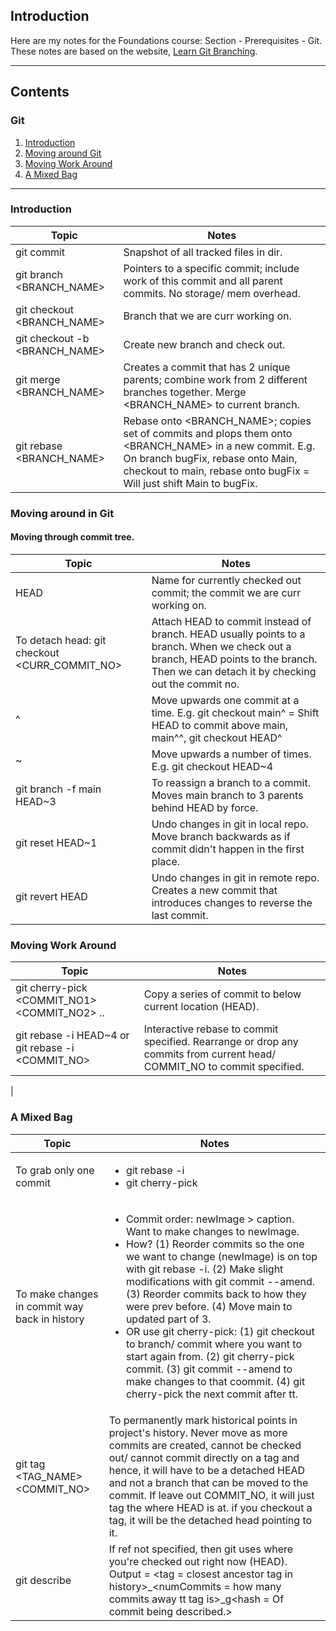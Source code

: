 ## Introduction

Here are my notes for the Foundations course: Section - Prerequisites - Git. These notes are based on the website, [Learn Git Branching](https://learngitbranching.js.org/).

---
## Contents

### Git
1. [Introduction](#git-intro)
2. [Moving around Git](#git-moveingit)
3. [Moving Work Around](#git-movework)
4. [A Mixed Bag](#git-mixedbag)

---

<a id="git-intro"></a>
### Introduction
| Topic | Notes |
|-------|-------|
| git commit | Snapshot of all tracked files in dir. |
| git branch <BRANCH_NAME> | Pointers to a specific commit; include work of this commit and all parent commits. No storage/ mem overhead. |
| git checkout <BRANCH_NAME> | Branch that we are curr working on. |
| git checkout -b <BRANCH_NAME> | Create new branch and check out. |
 git merge <BRANCH_NAME> | Creates a commit that has 2 unique parents; combine work from 2 different branches together. Merge <BRANCH_NAME> to current branch. |
| git rebase <BRANCH_NAME> | Rebase onto <BRANCH_NAME>; copies set of commits and plops them onto <BRANCH_NAME> in a new commit. E.g. On branch bugFix, rebase onto Main, checkout to main, rebase onto bugFix = Will just shift Main to bugFix.|

<a id="git-moveingit"></a>
### Moving around in Git
#### Moving through commit tree.
| Topic | Notes |
|-------|-------|
| HEAD | Name for currently checked out commit; the commit we are curr working on. |
| To detach head: git checkout <CURR_COMMIT_NO> | Attach HEAD to commit instead of branch. HEAD usually points to a branch. When we check out a branch, HEAD points to the branch. Then we can detach it by checking out the commit no. |
| ^ | Move upwards one commit at a time. E.g. git checkout main^ = Shift HEAD to commit above main, main^^, git checkout HEAD^ |
| ~<NUM> | Move upwards a number of times. E.g. git checkout HEAD~4|
| git branch -f main HEAD~3 | To reassign a branch to a commit. Moves main branch to 3 parents behind HEAD by force. |
| git reset HEAD~1 | Undo changes in git in local repo. Move branch backwards as if commit didn't happen in the first place. |
| git revert HEAD | Undo changes in git in remote repo. Creates a new commit that introduces changes to reverse the last commit. |

<a id="git-movework"></a>
### Moving Work Around
| Topic | Notes |
|-------|-------|
| git cherry-pick <COMMIT_NO1> <COMMIT_NO2> .. | Copy a series of commit to below current location (HEAD). |
| git rebase -i HEAD~4 or git rebase -i <COMMIT_NO>| Interactive rebase to commit specified. Rearrange or drop any commits from current head/ COMMIT_NO to commit specified. |
| 

<a id="git-amixedbag"></a>
### A Mixed Bag
| Topic | Notes |
|-------|-------|
| To grab only one commit | <ul><li>git rebase -i</li><li>git cherry-pick</li></ul> |
| To make changes in commit way back in history | <ul><li>Commit order: newImage > caption. Want to make changes to newImage.</li><li>How? (1) Reorder commits so the one we want to change (newImage) is on top with git rebase -i. (2) Make slight modifications with git commit --amend. (3) Reorder commits back to how they were prev before. (4) Move main to updated part of 3.</li><li> OR use git cherry-pick: (1) git checkout to branch/ commit where you want to start again from. (2) git cherry-pick commit. (3) git commit --amend to make changes to that coommit. (4) git cherry-pick the next commit after tt. |
|  git tag <TAG_NAME> <COMMIT_NO>| To permanently mark historical points in project's history. Never move as more commits are created, cannot be checked out/ cannot commit directly on a tag and hence, it will have to be a detached HEAD and not a branch that can be moved to the commit. If leave out COMMIT_NO, it will just tag the where HEAD is at. if you checkout a tag, it will be the detached head pointing to it. |
| git describe <ref> | If ref not specified, then git uses where you're checked out right now (HEAD). Output = <tag = closest ancestor tag in history>_<numCommits = how many commits away tt tag is>_g<hash = Of commit being described.>